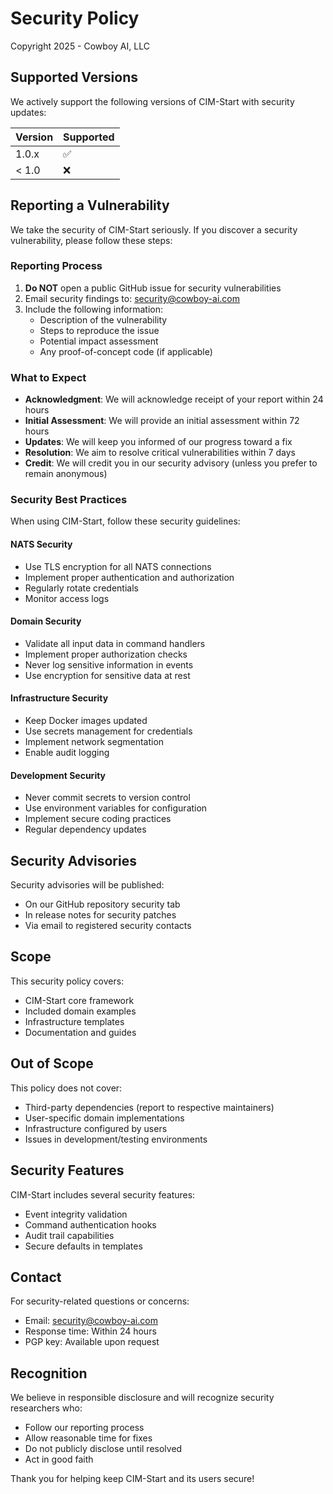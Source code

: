 # Security Policy

Copyright 2025 - Cowboy AI, LLC

## Supported Versions

We actively support the following versions of CIM-Start with security updates:

| Version | Supported          |
| ------- | ------------------ |
| 1.0.x   | :white_check_mark: |
| < 1.0   | :x:                |

## Reporting a Vulnerability

We take the security of CIM-Start seriously. If you discover a security vulnerability, please follow these steps:

### Reporting Process

1. **Do NOT** open a public GitHub issue for security vulnerabilities
2. Email security findings to: security@cowboy-ai.com
3. Include the following information:
   - Description of the vulnerability
   - Steps to reproduce the issue
   - Potential impact assessment
   - Any proof-of-concept code (if applicable)

### What to Expect

- **Acknowledgment**: We will acknowledge receipt of your report within 24 hours
- **Initial Assessment**: We will provide an initial assessment within 72 hours
- **Updates**: We will keep you informed of our progress toward a fix
- **Resolution**: We aim to resolve critical vulnerabilities within 7 days
- **Credit**: We will credit you in our security advisory (unless you prefer to remain anonymous)

### Security Best Practices

When using CIM-Start, follow these security guidelines:

#### NATS Security

- Use TLS encryption for all NATS connections
- Implement proper authentication and authorization
- Regularly rotate credentials
- Monitor access logs

#### Domain Security

- Validate all input data in command handlers
- Implement proper authorization checks
- Never log sensitive information in events
- Use encryption for sensitive data at rest

#### Infrastructure Security

- Keep Docker images updated
- Use secrets management for credentials
- Implement network segmentation
- Enable audit logging

#### Development Security

- Never commit secrets to version control
- Use environment variables for configuration
- Implement secure coding practices
- Regular dependency updates

## Security Advisories

Security advisories will be published:

- On our GitHub repository security tab
- In release notes for security patches
- Via email to registered security contacts

## Scope

This security policy covers:

- CIM-Start core framework
- Included domain examples
- Infrastructure templates
- Documentation and guides

## Out of Scope

This policy does not cover:

- Third-party dependencies (report to respective maintainers)
- User-specific domain implementations
- Infrastructure configured by users
- Issues in development/testing environments

## Security Features

CIM-Start includes several security features:

- Event integrity validation
- Command authentication hooks
- Audit trail capabilities
- Secure defaults in templates

## Contact

For security-related questions or concerns:

- Email: security@cowboy-ai.com
- Response time: Within 24 hours
- PGP key: Available upon request

## Recognition

We believe in responsible disclosure and will recognize security researchers who:

- Follow our reporting process
- Allow reasonable time for fixes
- Do not publicly disclose until resolved
- Act in good faith

Thank you for helping keep CIM-Start and its users secure!